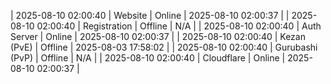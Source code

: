 | 2025-08-10 02:00:40 | Website | Online | 2025-08-10 02:00:37 |
| 2025-08-10 02:00:40 | Registration | Offline | N/A |
| 2025-08-10 02:00:40 | Auth Server | Online | 2025-08-10 02:00:37 |
| 2025-08-10 02:00:40 | Kezan (PvE) | Offline | 2025-08-03 17:58:02 |
| 2025-08-10 02:00:40 | Gurubashi (PvP) | Offline | N/A |
| 2025-08-10 02:00:40 | Cloudflare | Online | 2025-08-10 02:00:37 |
